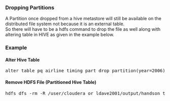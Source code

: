 ### Dropping Partitions
A Partition once dropped from a hive metastore will still be available on the distributed file system not because it is an external table.<BR>
So there will have to be a hdfs command to drop the file as well along with altering table in HIVE as given in the example below.

### Example

#### Alter Hive Table
<pre>
alter table pq_airline_timing_part drop partition(year=2006);
</pre>

#### Remove HDFS File (Partitioned Hive Table)
<pre>
hdfs dfs -rm -R /user/cloudera or ldave2001/output/handson_train/airline_time_performance/flight_parquet_partd/year=2006
</pre>

